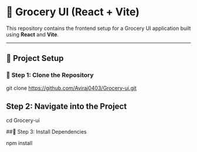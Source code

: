 # 🛒 Grocery UI (React + Vite)

This repository contains the frontend setup for a Grocery UI application built using **React** and **Vite**.

---

## 🚀 Project Setup

### 📌 **Step 1: Clone the Repository**


git clone https://github.com/Aviraj0403/Grocery-ui.git

##  Step 2: Navigate into the Project
cd Grocery-ui

##📌 Step 3: Install Dependencies

npm install
